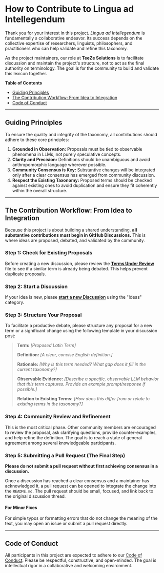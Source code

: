 # How to Contribute to Lingua ad Intellegendum

Thank you for your interest in this project. *Lingua ad Intellegendum* is fundamentally a collaborative endeavor. Its success depends on the collective expertise of researchers, linguists, philosophers, and practitioners who can help validate and refine this taxonomy.

As the project maintainers, our role at **TeeZe Solutions** is to facilitate discussion and maintain the project's structure, not to act as the final authority on terminology. The goal is for the community to build and validate this lexicon together.

**Table of Contents**
- [Guiding Principles](#guiding-principles)
- [The Contribution Workflow: From Idea to Integration](#the-contribution-workflow-from-idea-to-integration)
- [Code of Conduct](#code-of-conduct)

---

## Guiding Principles

To ensure the quality and integrity of the taxonomy, all contributions should adhere to these core principles:

1.  **Grounded in Observation:** Proposals must be tied to observable phenomena in LLMs, not purely speculative concepts.
2.  **Clarity and Precision:** Definitions should be unambiguous and avoid anthropomorphic language wherever possible.
3.  **Community Consensus is Key:** Substantive changes will be integrated only after a clear consensus has emerged from community discussion.
4.  **Respect the Existing Taxonomy:** Proposed terms should be checked against existing ones to avoid duplication and ensure they fit coherently within the overall structure.

---

## The Contribution Workflow: From Idea to Integration

Because this project is about building a shared understanding, **all substantive contributions must begin in GitHub Discussions.** This is where ideas are proposed, debated, and validated by the community.

### Step 1: Check for Existing Proposals

Before creating a new discussion, please review the **[Terms Under Review](TERMS_UNDER_REVIEW.md)** file to see if a similar term is already being debated. This helps prevent duplicate proposals.

### Step 2: Start a Discussion

If your idea is new, please **[start a new Discussion](https://github.com/teeze-solutions/Lingua-aI/discussions/new)** using the "Ideas" category.

### Step 3: Structure Your Proposal

To facilitate a productive debate, please structure any proposal for a new term or a significant change using the following template in your discussion post:

> **Term:** *[Proposed Latin Term]*
>
> **Definition:** *[A clear, concise English definition.]*
>
> **Rationale:** *[Why is this term needed? What gap does it fill in the current taxonomy?]*
>
> **Observable Evidence:** *[Describe a specific, observable LLM behavior that this term captures. Provide an example prompt/response if possible.]*
>
> **Relation to Existing Terms:** *[How does this differ from or relate to existing terms in the taxonomy?]*

### Step 4: Community Review and Refinement

This is the most critical phase. Other community members are encouraged to review the proposal, ask clarifying questions, provide counter-examples, and help refine the definition. The goal is to reach a state of general agreement among several knowledgeable participants.

### Step 5: Submitting a Pull Request (The Final Step)

**Please do not submit a pull request without first achieving consensus in a discussion.**

Once a discussion has reached a clear consensus and a maintainer has acknowledged it, a pull request can be opened to integrate the change into the `README.md`. The pull request should be small, focused, and link back to the original discussion thread.

#### For Minor Fixes
For simple typos or formatting errors that do not change the meaning of the text, you may open an issue or submit a pull request directly.

---

## Code of Conduct

All participants in this project are expected to adhere to our [Code of Conduct](CODE_OF_CONDUCT.md). Please be respectful, constructive, and open-minded. The goal is intellectual rigor in a collaborative and welcoming environment.
